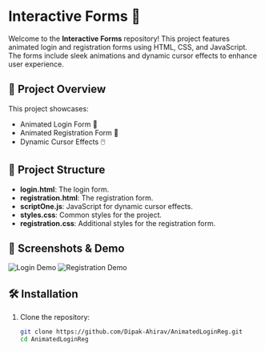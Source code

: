 # Interactive Forms 🌟

Welcome to the **Interactive Forms** repository! This project features animated login and registration forms using HTML, CSS, and JavaScript. The forms include sleek animations and dynamic cursor effects to enhance user experience.

## 🚀 Project Overview

This project showcases:
- Animated Login Form 🔑
- Animated Registration Form 📝
- Dynamic Cursor Effects 🖱️

## 📂 Project Structure

- **login.html**: The login form.
- **registration.html**: The registration form.
- **scriptOne.js**: JavaScript for dynamic cursor effects.
- **styles.css**: Common styles for the project.
- **registration.css**: Additional styles for the registration form.

## 📸 Screenshots & Demo

![Login Demo](Images/LoginScreen.gif)
![Registration Demo](images/RegistrationScreeen.gif)

## 🛠️ Installation

1. Clone the repository:
   ```sh
   git clone https://github.com/Dipak-Ahirav/AnimatedLoginReg.git
   cd AnimatedLoginReg
